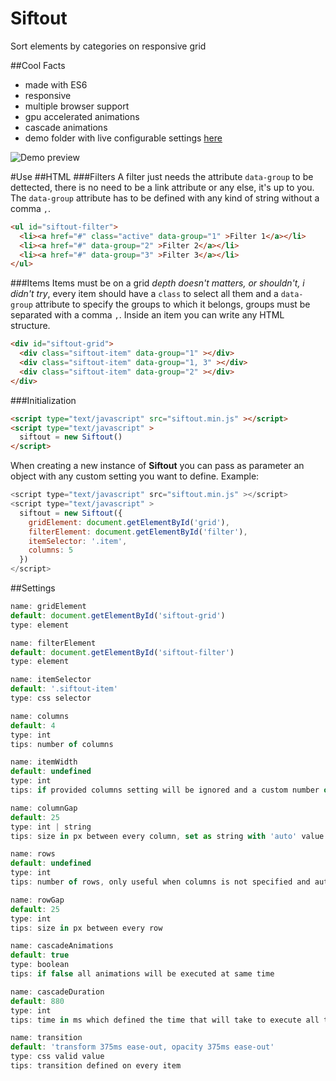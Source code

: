 # Siftout
Sort elements by categories on responsive grid

##Cool Facts
- made with ES6
- responsive
- multiple browser support
- gpu accelerated animations
- cascade animations
- demo folder with live configurable settings [here](https://htmlpreview.github.io/?https://github.com/GerardRodes/siftout/blob/master/demo/index.html)

![Demo preview](http://i.imgur.com/g29DZvN.gif)

#Use
##HTML
###Filters
A filter just needs the attribute `data-group` to be dettected, there is no need to be a link attribute or any else, it's up to you.
The `data-group` attribute has to be defined with any kind of string without a comma `,`.
```html
<ul id="siftout-filter">
  <li><a href="#" class="active" data-group="1" >Filter 1</a></li>
  <li><a href="#" data-group="2" >Filter 2</a></li>
  <li><a href="#" data-group="3" >Filter 3</a></li>
</ul>
```

###Items
Items must be on a grid _depth doesn't matters, or shouldn't, i didn't try_, every item should have a `class` to select all them and a `data-group` attribute to specify the groups to which it belongs, groups must be separated with a comma `,`.
Inside an item you can write any HTML structure.
```html
<div id="siftout-grid">
  <div class="siftout-item" data-group="1" ></div>
  <div class="siftout-item" data-group="1, 3" ></div>
  <div class="siftout-item" data-group="2" ></div>
</div>
```


###Initialization
```html
<script type="text/javascript" src="siftout.min.js" ></script>
<script type="text/javascript" >
  siftout = new Siftout()
</script>
```
When creating a new instance of __Siftout__ you can pass as parameter an object with any custom setting you want to define.
Example:
```javascript
<script type="text/javascript" src="siftout.min.js" ></script>
<script type="text/javascript" >
  siftout = new Siftout({
    gridElement: document.getElementById('grid'),
    filterElement: document.getElementById('filter'),
    itemSelector: '.item',
    columns: 5
  })
</script>
```

##Settings
```javascript
name: gridElement
default: document.getElementById('siftout-grid')
type: element
```
```javascript
name: filterElement
default: document.getElementById('siftout-filter')
type: element
```
```javascript
name: itemSelector
default: '.siftout-item'
type: css selector
```
```javascript
name: columns
default: 4
type: int
tips: number of columns
```
```javascript
name: itemWidth
default: undefined
type: int
tips: if provided columns setting will be ignored and a custom number of columns will be set from itemWidth, columnGap and the size of the grid
```
```javascript
name: columnGap
default: 25
type: int | string
tips: size in px between every column, set as string with 'auto' value to center columns with same space between
```
```javascript
name: rows
default: undefined
type: int
tips: number of rows, only useful when columns is not specified and auto gap size is true
```
```javascript
name: rowGap
default: 25
type: int
tips: size in px between every row
```
```javascript
name: cascadeAnimations
default: true
type: boolean
tips: if false all animations will be executed at same time
```
```javascript
name: cascadeDuration
default: 880
type: int
tips: time in ms which defined the time that will take to execute all the animations on any process
```
```javascript
name: transition
default: 'transform 375ms ease-out, opacity 375ms ease-out'
type: css valid value
tips: transition defined on every item
```
